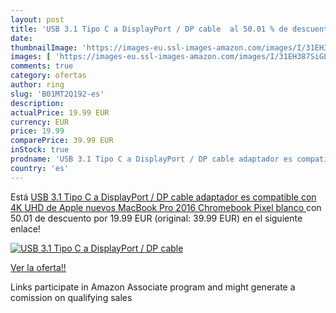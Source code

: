 ```yaml
---
layout: post
title: 'USB 3.1 Tipo C a DisplayPort / DP cable  al 50.01 % de descuento'
date: 
thumbnailImage: 'https://images-eu.ssl-images-amazon.com/images/I/31EH387SiGL._SL200_.jpg'
images: [ 'https://images-eu.ssl-images-amazon.com/images/I/31EH387SiGL._SL200_.jpg' ]
comments: true
category: ofertas
author: ring
slug: 'B01MT2Q192-es'
description:
actualPrice: 19.99 EUR
currency: EUR
price: 19.99
comparePrice: 39.99 EUR
inStock: true
prodname: 'USB 3.1 Tipo C a DisplayPort / DP cable adaptador es compatible con 4K UHD de Apple nuevos MacBook Pro 2016  Chromebook Pixel  blanco '
country: 'es'
---
```


Está [USB 3.1 Tipo C a DisplayPort / DP cable adaptador es compatible con 4K UHD de Apple nuevos MacBook Pro 2016  Chromebook Pixel  blanco ](https://www.amazon.es/dp/B01MT2Q192/?tag=tolees-21) con 50.01 de descuento por 19.99 EUR (original: 39.99 EUR) en el siguiente enlace!

[![USB 3.1 Tipo C a DisplayPort / DP cable ](https://images-eu.ssl-images-amazon.com/images/I/31EH387SiGL._SL200_.jpg)](https://www.amazon.es/dp/B01MT2Q192/?tag=tolees-21)

[Ver la oferta!!](https://www.amazon.es/dp/B01MT2Q192/?tag=tolees-21)

Links participate in Amazon Associate program and might generate a comission on qualifying sales


